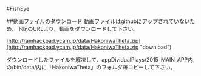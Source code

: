 #FishEye

##動画ファイルのダウンロード
動画ファイルはgithubにアップされていないため、下記のURLより、動画をダウンロードして下さい。

[http://ramhackpad.ycam.jp/data/HakoniwaTheta.zip](http://ramhackpad.ycam.jp/data/HakoniwaTheta.zip "download")


ダウンロードしたファイルを解凍して、appDividualPlays/2015_MAIN_APP内の/bin/data/内に「HakoniwaTheta」のフォルダ毎コピーして下さい。



